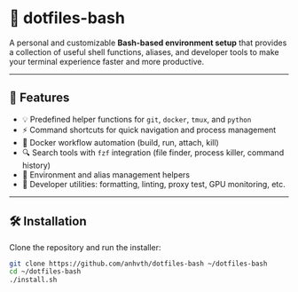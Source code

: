 # 🧰 dotfiles-bash

A personal and customizable **Bash-based environment setup** that provides a collection of useful shell functions, aliases, and developer tools to make your terminal experience faster and more productive.

---

## 🚀 Features

- 💡 Predefined helper functions for `git`, `docker`, `tmux`, and `python`
- ⚡ Command shortcuts for quick navigation and process management
- 🐋 Docker workflow automation (build, run, attach, kill)
- 🔍 Search tools with `fzf` integration (file finder, process killer, command history)
- 🔧 Environment and alias management helpers
- 🧠 Developer utilities: formatting, linting, proxy test, GPU monitoring, etc.

---

## 🛠️ Installation

Clone the repository and run the installer:

```bash
git clone https://github.com/anhvth/dotfiles-bash ~/dotfiles-bash
cd ~/dotfiles-bash
./install.sh